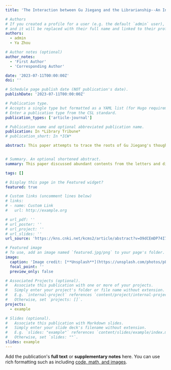 ```yaml
---
title: 'The Interaction between Gu Jiegang and the Librarianship--An Investigation Centered on the Letters and Diaries'

# Authors
# If you created a profile for a user (e.g. the default `admin` user), write the username (folder name) here
# and it will be replaced with their full name and linked to their profile.
authors:
  - admin
  - Ya Zhou

# Author notes (optional)
author_notes:
  - 'First Author'
  - 'Corresponding Author'

date: '2023-07-11T00:00:00Z'
doi: ''

# Schedule page publish date (NOT publication's date).
publishDate: '2023-07-11T00:00:00Z'

# Publication type.
# Accepts a single type but formatted as a YAML list (for Hugo requirements).
# Enter a publication type from the CSL standard.
publication_types: ['article-journal']

# Publication name and optional abbreviated publication name.
publication: In *Library Tribune*
# publication_short: In *ICW*

abstract: This paper attempts to trace the roots of Gu Jiegang's thought of library science and explore the development and practice of the idea by examining his letters and diaries before 35 years old. Gu's thought of library science was rooted in the accumulation of ancient books and historical research, and were influenced by the reformation at that time. In the process of using, learning, transforming the library as a student, a librarian and a scholar at different stages of life, Gu continuously explained and shaped his understanding of library, also changed library in his own way. This understanding and practice mingled with other academic careers and together became his way to transform the turbulent society. It is a specific case of the interaction between scholars and libraries in the period of the Republic of China that library science and academic career of Gu developed commonly with mutual influence.


# Summary. An optional shortened abstract.
summary: This paper discussed abundant contents from the letters and diaries of Gu Jiegang, a historian and librarian in the Republic of China. His thinkings on the library science interweaved with his experience outside of the domain of librarianship. There are a lot of his thoughts came from his historical and folklore research, developing along with his individual circumstances and states of mind. I believe that the research could provide another angle for library history, which is different from traditional historiography. In addition, this research method which focuses on certain individuals or groups makes it possible to complete and deepen investigations from the historical setup.

tags: []

# Display this page in the Featured widget?
featured: true

# Custom links (uncomment lines below)
# links:
# - name: Custom Link
#   url: http://example.org

# url_pdf: ''
# url_poster: ''
# url_project: ''
# url_slides: ''
url_source: 'https://kns.cnki.net/kcms2/article/abstract?v=O9dCEmDP74I76iF4B23iy-d_6-8ULmgN2-YILBazV7mUlAz4TZtuOC5mXqvXYnaT0Bm8KifhhG3YGeMea-yQW45T4-9m__Dasu8iW8cMp0bWCjIWP3tosleUP1VhtUYJ6DIY_nS65Vc=&uniplatform=NZKPT&language=CHS'

# Featured image
# To use, add an image named `featured.jpg/png` to your page's folder.
image:
  caption: 'Image credit: [**Unsplash**](https://unsplash.com/photos/pLCdAaMFLTE)'
  focal_point: ''
  preview_only: false

# Associated Projects (optional).
#   Associate this publication with one or more of your projects.
#   Simply enter your project's folder or file name without extension.
#   E.g. `internal-project` references `content/project/internal-project/index.md`.
#   Otherwise, set `projects: []`.
projects:
  - example

# Slides (optional).
#   Associate this publication with Markdown slides.
#   Simply enter your slide deck's filename without extension.
#   E.g. `slides: "example"` references `content/slides/example/index.md`.
#   Otherwise, set `slides: ""`.
slides: example
---
```


Add the publication's **full text** or **supplementary notes** here. You can use rich formatting such as including [code, math, and images](https://wowchemy.com/docs/content/writing-markdown-latex/).
